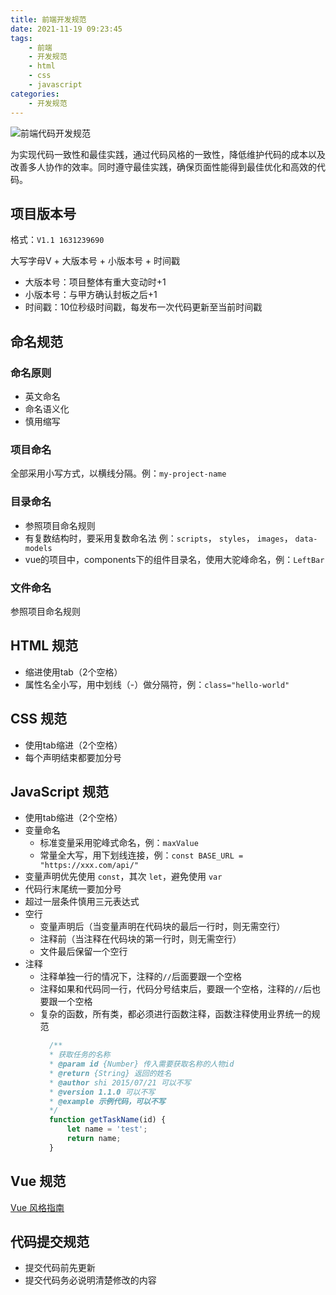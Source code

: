 ```yaml
---
title: 前端开发规范
date: 2021-11-19 09:23:45
tags: 
	- 前端
	- 开发规范
	- html
	- css
	- javascript
categories:
	- 开发规范
---
```


![前端代码开发规范](https://gitee.com/Rexiamu/image-hosting/raw/master/img/20211122164127.jpeg)

为实现代码一致性和最佳实践，通过代码风格的一致性，降低维护代码的成本以及改善多人协作的效率。同时遵守最佳实践，确保页面性能得到最佳优化和高效的代码。

<!-- more -->

## 项目版本号

格式：```V1.1 1631239690```

大写字母V + 大版本号 + 小版本号 + 时间戳

- 大版本号：项目整体有重大变动时+1
- 小版本号：与甲方确认封板之后+1
- 时间戳：10位秒级时间戳，每发布一次代码更新至当前时间戳

## 命名规范

### 命名原则

- 英文命名
- 命名语义化
- 慎用缩写

### 项目命名

全部采用小写方式，以横线分隔。例：```my-project-name```

### 目录命名

- 参照项目命名规则
- 有复数结构时，要采用复数命名法
  例：```scripts```， ```styles```， ```images```， ```data-models```
- vue的项目中，components下的组件目录名，使用大驼峰命名，例：```LeftBar```

### 文件命名

参照项目命名规则

## HTML 规范

- 缩进使用tab（2个空格）
- 属性名全小写，用中划线（-）做分隔符，例：```class="hello-world"```

## CSS 规范

- 使用tab缩进（2个空格）
- 每个声明结束都要加分号

## JavaScript 规范

- 使用tab缩进（2个空格）
- 变量命名
  - 标准变量采用驼峰式命名，例：```maxValue```
  - 常量全大写，用下划线连接，例：```const BASE_URL = "https://xxx.com/api/"```
- 变量声明优先使用 ```const```，其次 ```let```，避免使用 ```var```
- 代码行末尾统一要加分号
- 超过一层条件慎用三元表达式
- 空行
  - 变量声明后（当变量声明在代码块的最后一行时，则无需空行）
  - 注释前（当注释在代码块的第一行时，则无需空行）
  - 文件最后保留一个空行
- 注释
  - 注释单独一行的情况下，注释的```//```后面要跟一个空格
  - 注释如果和代码同一行，代码分号结束后，要跟一个空格，注释的```//```后也要跟一个空格
  - 复杂的函数，所有类，都必须进行函数注释，函数注释使用业界统一的规范
    ```js
      /**
      * 获取任务的名称
      * @param id {Number} 传入需要获取名称的人物id
      * @return {String} 返回的姓名
      * @author shi 2015/07/21 可以不写
      * @version 1.1.0 可以不写
      * @example 示例代码，可以不写
      */
      function getTaskName(id) {
          let name = 'test';
          return name;
      }
    ```

## Vue 规范

[Vue 风格指南](https://cn.vuejs.org/v2/style-guide/)

## 代码提交规范

- 提交代码前先更新
- 提交代码务必说明清楚修改的内容
